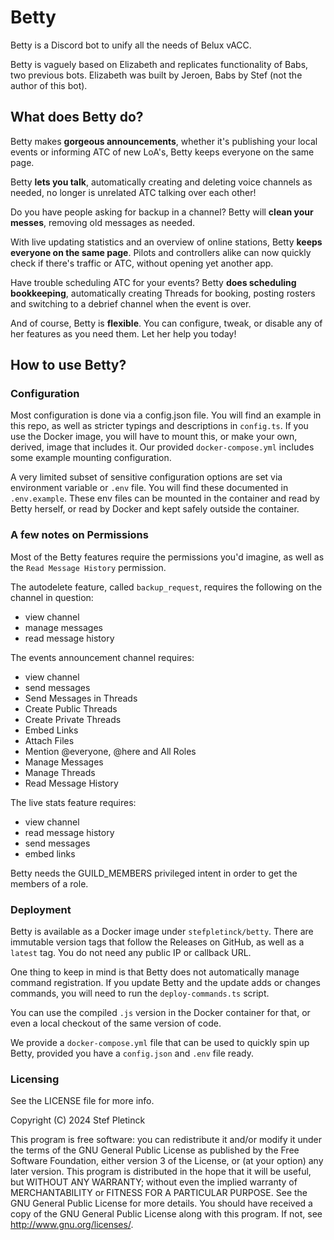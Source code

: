 # Betty

Betty is a Discord bot to unify all the needs of Belux vACC.

Betty is vaguely based on Elizabeth and replicates functionality of Babs,
two previous bots.
Elizabeth was built by Jeroen, Babs by Stef (not the author of this bot).

## What does Betty do?

Betty makes **gorgeous announcements**,
whether it's publishing your local events or informing ATC of new LoA's,
Betty keeps everyone on the same page.

Betty **lets you talk**, automatically creating and deleting voice channels as needed,
no longer is unrelated ATC talking over each other!

Do you have people asking for backup in a channel? Betty will **clean your messes**,
removing old messages as needed.

With live updating statistics and an overview of online stations,
Betty **keeps everyone on the same page**.
Pilots and controllers alike can now quickly check if there's traffic or ATC,
without opening yet another app.

Have trouble scheduling ATC for your events?
Betty **does scheduling bookkeeping**,
automatically creating Threads for booking,
posting rosters and switching to a debrief channel when the event is over.

And of course, Betty is **flexible**.
You can configure, tweak, or disable any of her features as you need them.
Let her help you today!

## How to use Betty?
### Configuration

Most configuration is done via a config.json file.
You will find an example in this repo, as well as stricter typings and descriptions in `config.ts`.
If you use the Docker image, you will have to mount this,
or make your own, derived, image that includes it.
Our provided `docker-compose.yml` includes some example mounting configuration.

A very limited subset of sensitive configuration options are set via environment variable or `.env` file.
You will find these documented in `.env.example`.
These env files can be mounted in the container and read by Betty herself,
or read by Docker and kept safely outside the container.

### A few notes on Permissions

Most of the Betty features require the permissions you'd imagine,
as well as the `Read Message History` permission.

The autodelete feature, called `backup_request`, requires the following on the channel in question:
- view channel
- manage messages
- read message history

The events announcement channel requires:
- view channel
- send messages
- Send Messages in Threads
- Create Public Threads
- Create Private Threads
- Embed Links
- Attach Files
- Mention @everyone, @here and All Roles
- Manage Messages
- Manage Threads
- Read Message History

The live stats feature requires:
- view channel
- read message history
- send messages
- embed links

Betty needs the GUILD_MEMBERS privileged intent in order to get the members of a role.

### Deployment

Betty is available as a Docker image under `stefpletinck/betty`.
There are immutable version tags that follow the Releases on GitHub,
as well as a `latest` tag.
You do not need any public IP or callback URL.

One thing to keep in mind is that Betty does not automatically manage command registration.
If you update Betty and the update adds or changes commands,
you will need to run the `deploy-commands.ts` script.

You can use the compiled `.js` version in the Docker container for that,
or even a local checkout of the same version of code.

We provide a `docker-compose.yml` file that can be used to quickly spin up Betty,
provided you have a `config.json` and `.env` file ready.

### Licensing

See the LICENSE file for more info.

Copyright (C) 2024 Stef Pletinck

This program is free software:
you can redistribute it and/or modify it under the terms of the GNU General Public License as published by the Free Software Foundation,
either version 3 of the License, or (at your option) any later version.
This program is distributed in the hope that it will be useful, but WITHOUT ANY WARRANTY;
without even the implied warranty of MERCHANTABILITY or FITNESS FOR A PARTICULAR PURPOSE.
See the GNU General Public License for more details.
You should have received a copy of the GNU General Public License along with this program.
If not, see <http://www.gnu.org/licenses/>.
